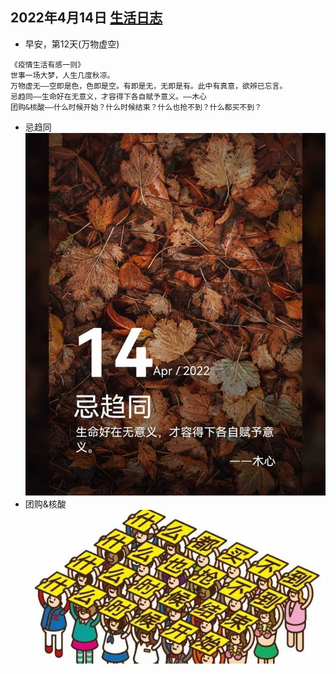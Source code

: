 ## 2022年4月14日  [生活日志](../life.md)
- 早安，第12天(万物虚空)
```
《疫情生活有感一则》
世事一场大梦，人生几度秋凉。
万物虚无——空即是色，色即是空。有即是无，无即是有。此中有真意，欲辨已忘言。
忌趋同——生命好在无意义，才容得下各自赋予意义。——木心
团购&核酸——什么时候开始？什么时候结束？什么也抢不到？什么都买不到？
```
- 忌趋同 
![详情](../img/20220414.jpg)
- 团购&核酸  
![详情](../img/20220414b.jpg)

